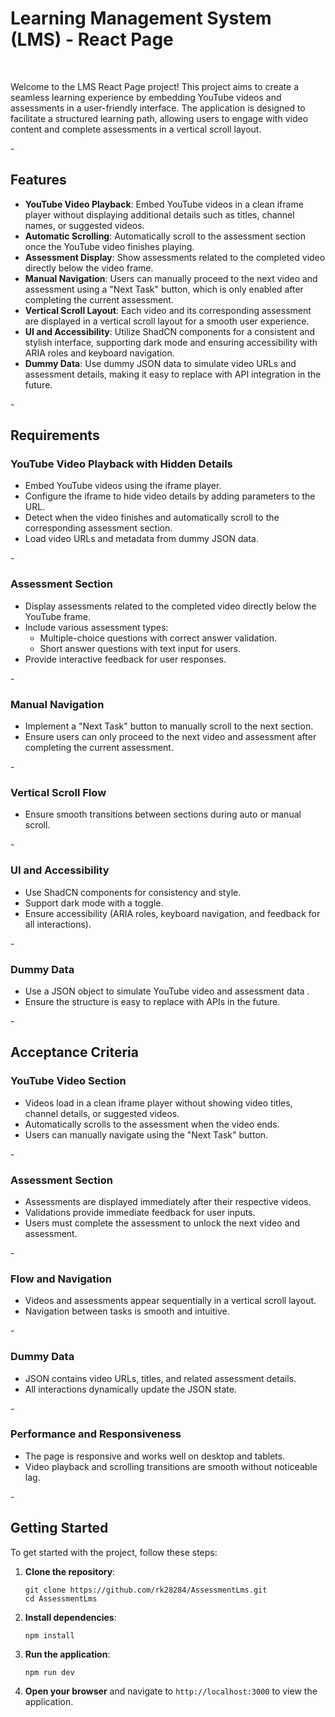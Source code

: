 <h1>Learning Management System (LMS) - React Page</h1>
<br/>
    <p>Welcome to the LMS React Page project! This project aims to create a seamless learning experience by embedding YouTube videos and assessments in a user-friendly interface. The application is designed to facilitate a structured learning path, allowing users to engage with video content and complete assessments in a vertical scroll layout.</p>
-
    <h2>Features</h2>
    <ul>
        <li><strong>YouTube Video Playback</strong>: Embed YouTube videos in a clean iframe player without displaying additional details such as titles, channel names, or suggested videos.</li>
        <li><strong>Automatic Scrolling</strong>: Automatically scroll to the assessment section once the YouTube video finishes playing.</li>
        <li><strong>Assessment Display</strong>: Show assessments related to the completed video directly below the video frame.</li>
        <li><strong>Manual Navigation</strong>: Users can manually proceed to the next video and assessment using a "Next Task" button, which is only enabled after completing the current assessment.</li>
        <li><strong>Vertical Scroll Layout</strong>: Each video and its corresponding assessment are displayed in a vertical scroll layout for a smooth user experience.</li>
        <li><strong>UI and Accessibility</strong>: Utilize ShadCN components for a consistent and stylish interface, supporting dark mode and ensuring accessibility with ARIA roles and keyboard navigation.</li>
        <li><strong>Dummy Data</strong>: Use dummy JSON data to simulate video URLs and assessment details, making it easy to replace with API integration in the future.</li>
    </ul>
-
    <h2>Requirements</h2>
    <h3>YouTube Video Playback with Hidden Details</h3>
    <ul>
        <li>Embed YouTube videos using the iframe player.</li>
        <li>Configure the iframe to hide video details by adding parameters to the URL.</li>
        <li>Detect when the video finishes and automatically scroll to the corresponding assessment section.</li>
        <li>Load video URLs and metadata from dummy JSON data.</li>
    </ul>
-
    <h3>Assessment Section</h3>
    <ul>
        <li>Display assessments related to the completed video directly below the YouTube frame.</li>
        <li>Include various assessment types:
            <ul>
                <li>Multiple-choice questions with correct answer validation.</li>
                <li>Short answer questions with text input for users.</li>
            </ul>
        </li>
        <li>Provide interactive feedback for user responses.</li>
    </ul>
-
    <h3>Manual Navigation</h3>
    <ul>
        <li>Implement a "Next Task" button to manually scroll to the next section.</li>
        <li>Ensure users can only proceed to the next video and assessment after completing the current assessment.</li>
    </ul>
-
    <h3>Vertical Scroll Flow</h3>
    <ul>
        <li>Ensure smooth transitions between sections during auto or manual scroll.</li>
    </ul>
-
    <h3>UI and Accessibility</h3>
    <ul>
        <li>Use ShadCN components for consistency and style.</li>
        <li>Support dark mode with a toggle.</li>
        <li>Ensure accessibility (ARIA roles, keyboard navigation, and feedback for all interactions).</li>
    </ul>
-
    <h3>Dummy Data</h3>
    <ul>
        <li>Use a JSON object to simulate YouTube video and assessment data .</li>
        <li>Ensure the structure is easy to replace with APIs in the future.</li>
    </ul>
-
    <h2>Acceptance Criteria</h2>
    <h3>YouTube Video Section</h3>
    <ul>
        <li>Videos load in a clean iframe player without showing video titles, channel details, or suggested videos.</li>
        <li>Automatically scrolls to the assessment when the video ends.</li>
        <li>Users can manually navigate using the "Next Task" button.</li>
    </ul>
-
    <h3>Assessment Section</h3>
    <ul>
        <li>Assessments are displayed immediately after their respective videos.</li>
        <li>Validations provide immediate feedback for user inputs.</li>
        <li>Users must complete the assessment to unlock the next video and assessment.</li>
    </ul>
-
    <h3>Flow and Navigation</h3>
    <ul>
        <li>Videos and assessments appear sequentially in a vertical scroll layout.</li>
        <li>Navigation between tasks is smooth and intuitive.</li>
    </ul>
-
    <h3>Dummy Data</h3>
    <ul>
        <li>JSON contains video URLs, titles, and related assessment details.</li>
        <li>All interactions dynamically update the JSON state.</li>
    </ul>
-
    <h3>Performance and Responsiveness</h3>
    <ul>
        <li>The page is responsive and works well on desktop and tablets.</li>
        <li>Video playback and scrolling transitions are smooth without noticeable lag.</li>
    </ul>
-
    <h2>Getting Started</h2>
    <p>To get started with the project, follow these steps:</p>
    <ol>
        <li><strong>Clone the repository</strong>:
            <pre><code>git clone https://github.com/rk28284/AssessmentLms.git
cd AssessmentLms</code></pre>
        </li>
        <li><strong>Install dependencies</strong>:
            <pre><code>npm install</code></pre>
        </li>
        <li><strong>Run the application</strong>:
            <pre><code>npm run dev</code></pre>
        </li>
        <li><strong>Open your browser</strong> and navigate to <code>http://localhost:3000</code> to view the application.</li>
    </ol>
